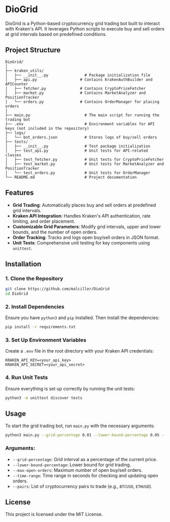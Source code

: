 
# DioGrid

DioGrid is a Python-based cryptocurrency grid trading bot built to interact with Kraken's API. 
It leverages Python scripts to execute buy and sell orders at grid intervals based on predefined conditions.

## Project Structure

```
DioGrid/
│
├── kraken_utils/
│   ├── __init__.py                # Package initialization file
│   ├── api.py                   # Contains KrakenAuthBuilder and APICounter
│   ├── fetcher.py               # Contains CryptoPriceFetcher
│   ├── market.py                # Contains MarketAnalyzer and PositionTracker
│   └── orders.py                # Contains OrderManager for placing orders
│
├── main.py                        # The main script for running the trading bot
├── .env                           # Environment variables for API keys (not included in the repository)
├── logs/
│   └── bot_orders.json            # Stores logs of buy/sell orders
├── tests/
│   ├── __init__.py                # Test package initialization
│   ├── test_api.py                # Unit tests for API-related classes
│   ├── test_fetcher.py            # Unit tests for CryptoPriceFetcher
│   ├── test_market.py             # Unit tests for MarketAnalyzer and PositionTracker
│   └── test_orders.py             # Unit tests for OrderManager
└── README.md                      # Project documentation
```

## Features

- **Grid Trading**: Automatically places buy and sell orders at predefined grid intervals.
- **Kraken API Integration**: Handles Kraken's API authentication, rate limiting, and order placement.
- **Customizable Grid Parameters**: Modify grid intervals, upper and lower bounds, and the number of open orders.
- **Order Tracking**: Tracks and logs open buy/sell orders in JSON format.
- **Unit Tests**: Comprehensive unit testing for key components using `unittest`.

## Installation

### 1. Clone the Repository
```bash
git clone https://github.com/malciller/DioGrid
cd DioGrid
```

### 2. Install Dependencies
Ensure you have `python3` and `pip` installed. Then install the dependencies:
```bash
pip install -r requirements.txt
```

### 3. Set Up Environment Variables
Create a `.env` file in the root directory with your Kraken API credentials:
```
KRAKEN_API_KEY=<your_api_key>
KRAKEN_API_SECRET=<your_api_secret>
```

### 4. Run Unit Tests
Ensure everything is set up correctly by running the unit tests:
```bash
python3 -m unittest discover tests
```

## Usage

To start the grid trading bot, run `main.py` with the necessary arguments:

```bash
python3 main.py --grid-percentage 0.01 --lower-bound-percentage 0.05 --max-open-orders 3 --time-range 60 --pairs BTCUSD ETHUSD
```

### Arguments:

- `--grid-percentage`: Grid interval as a percentage of the current price.
- `--lower-bound-percentage`: Lower bound for grid trading.
- `--max-open-orders`: Maximum number of open buy/sell orders.
- `--time-range`: Time range in seconds for checking and updating open orders.
- `--pairs`: List of cryptocurrency pairs to trade (e.g., `BTCUSD`, `ETHUSD`).

## License

This project is licensed under the MIT License.

